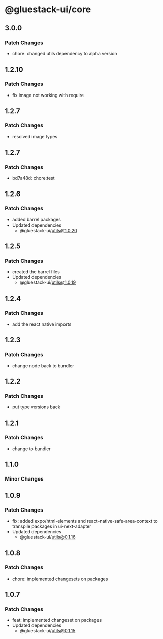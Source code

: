 # @gluestack-ui/core

## 3.0.0

### Patch Changes

- chore: changed utils dependency to alpha version

## 1.2.10

### Patch Changes

- fix image not working with require

## 1.2.7

### Patch Changes

- resolved image types

## 1.2.7

### Patch Changes

- bd7a48d: chore:test

## 1.2.6

### Patch Changes

- added barrel packages
- Updated dependencies
  - @gluestack-ui/utils@1.0.20

## 1.2.5

### Patch Changes

- created the barrel files
- Updated dependencies
  - @gluestack-ui/utils@1.0.19

## 1.2.4

### Patch Changes

- add the react native imports

## 1.2.3

### Patch Changes

- change node back to bundler

## 1.2.2

### Patch Changes

- put type versions back

## 1.2.1

### Patch Changes

- change to bundler

## 1.1.0

### Minor Changes

## 1.0.9

### Patch Changes

- fix: added expo/html-elements and react-native-safe-area-context to transpile packages in ui-next-adapter
- Updated dependencies
  - @gluestack-ui/utils@0.1.16

## 1.0.8

### Patch Changes

- chore: implemented changesets on packages

## 1.0.7

### Patch Changes

- feat: implemented changeset on packages
- Updated dependencies
  - @gluestack-ui/utils@0.1.15
